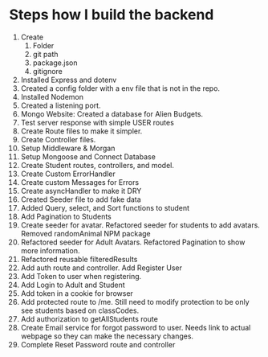 # Steps how I build the backend
1. Create
   1. Folder
   2. git path
   3. package.json
   4. gitignore
2. Installed Express and dotenv
3. Created a config folder with a env file that is not in the repo.
4. Installed Nodemon
5. Created a listening port.
6. Mongo Website: Created a database for Alien Budgets.
7. Test server response with simple USER routes
8. Create Route files to make it simpler.
9. Create Controller files.
10. Setup Middleware & Morgan
11. Setup Mongoose and Connect Database
12. Create Student routes, controllers, and model.
13. Create Custom ErrorHandler
14. Create custom Messages for Errors
15. Create asyncHandler to make it DRY
16. Created Seeder file to add fake data
17. Added Query, select, and Sort functions to student
18. Add Pagination to Students
19. Create seeder for avatar. Refactored seeder for students to add avatars. Removed randomAnimal NPM package
20. Refactored seeder for Adult Avatars. Refactored Pagination to show more information.
21. Refactored reusable filteredResults
22. Add auth route and controller. Add Register User
23. Add Token to user when registering.
24. Add Login to Adult and Student
25. Add token in a cookie for browser
26. Add protected route to /me. Still need to modify protection to be only see students based on classCodes.
27. Add authorization to getAllStudents route
28. Create Email service for forgot password to user. Needs link to actual webpage so they can make the necessary changes.
29. Complete Reset Password route and controller